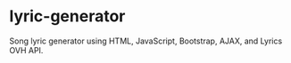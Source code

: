 # lyric-generator

Song lyric generator using HTML, JavaScript, Bootstrap, AJAX, and Lyrics OVH API. 
